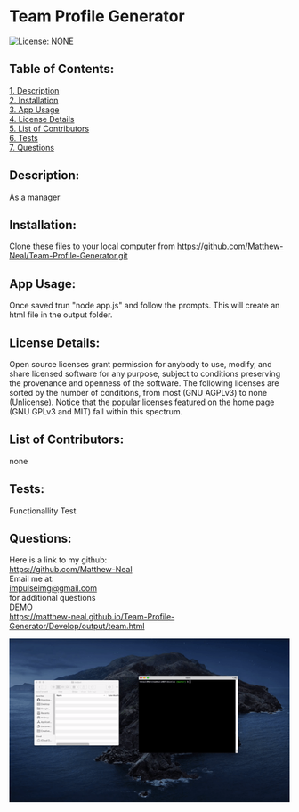 # Team Profile Generator  
[![License: NONE](https://img.shields.io/badge/License-none-red.svg)](https://choosealicense.com/licenses/)  
 ## Table of Contents:  
[1. Description](#Description)  
[2. Installation](#Installation)  
[3. App Usage](#App-Usage)  
[4. License Details](#License-Details)  
[5. List of Contributors](#List-of-Contributors)  
[6. Tests](#Tests)  
[7. Questions](#Questions)  
## Description:
As a manager
## Installation:
Clone these files to your local computer from https://github.com/Matthew-Neal/Team-Profile-Generator.git
## App Usage:
Once saved trun "node app.js" and follow the prompts. This will create an html file in the output folder.
## License Details:  
 Open source licenses grant permission for anybody to use, modify, and share licensed software for any purpose, subject to conditions preserving the provenance and openness of the software. The following licenses are sorted by the number of conditions, from most (GNU AGPLv3) to none (Unlicense). Notice that the popular licenses featured on the home page (GNU GPLv3 and MIT) fall within this spectrum.   
## List of Contributors:
none
## Tests:
Functionallity Test
## Questions:
 Here is a link to my github:  
https://github.com/Matthew-Neal  
 Email me at:  
impulseimg@gmail.com  
for additional questions
<br>
DEMO<br>
https://matthew-neal.github.io/Team-Profile-Generator/Develop/output/team.html

![Team-Profile-Generator](./Assets/TeamProfileGenerator.gif)
